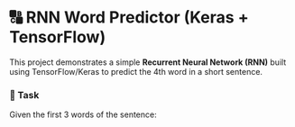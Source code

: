# 🔠 RNN Word Predictor (Keras + TensorFlow)

This project demonstrates a simple **Recurrent Neural Network (RNN)** built using TensorFlow/Keras to predict the 4th word in a short sentence.

### 🧠 Task

Given the first 3 words of the sentence:
